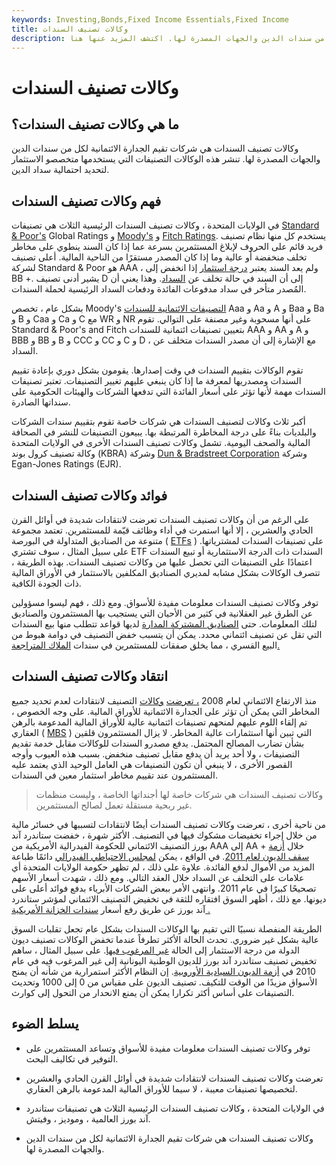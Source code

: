 ```yaml
---
keywords: Investing,Bonds,Fixed Income Essentials,Fixed Income
title: وكالات تصنيف السندات
description: وكالات تصنيف السندات هي شركات تقيم الجدارة الائتمانية لكل من سندات الدين والجهات المصدرة لها. اكتشف المزيد عنها هنا.
---
```


# وكالات تصنيف السندات
## ما هي وكالات تصنيف السندات؟

وكالات تصنيف السندات هي شركات تقيم الجدارة الائتمانية لكل من سندات الدين والجهات المصدرة لها. تنشر هذه الوكالات التصنيفات التي يستخدمها متخصصو الاستثمار لتحديد احتمالية سداد الدين.

## فهم وكالات تصنيف السندات

في الولايات المتحدة ، وكالات تصنيف السندات الرئيسية الثلاث هي تصنيفات [Standard & Poor's](/sp) Global Ratings و [Moody's](/moodys) و [Fitch Ratings](/fitch-ratings). يستخدم كل منها نظام تصنيف فريد قائم على الحروف لإبلاغ المستثمرين بسرعة عما إذا كان السند ينطوي على مخاطر تخلف منخفضة أو عالية وما إذا كان المصدر مستقرًا من الناحية المالية. أعلى تصنيف لشركة Standard & Poor هو AAA ، ولم يعد السند يعتبر [درجة استثمار](/investmentgrade) إذا انخفض إلى BB +. يشير أدنى تصنيف D إلى أن السند في حالة تخلف عن [السداد](/default2). وهذا يعني أن المُصدر متأخر في سداد مدفوعات الفائدة ودفعات السداد الرئيسية لحملة السندات.

بشكل عام ، تخصص Moody's [التصنيفات الائتمانية للسندات](/corporate-credit-rating) Aaa و Aa و A و Baa و Ba و B و Caa و Ca و C مع WR و NR على أنها مسحوبة وغير مصنفة على التوالي. تقوم Standard & Poor's and Fitch بتعيين تصنيفات ائتمانية للسندات AAA و AA و A و BBB و BB و B و CCC و CC و C و D ، مع الإشارة إلى أن مصدر السندات متخلف عن السداد.

تقوم الوكالات بتقييم السندات في وقت إصدارها. يقومون بشكل دوري بإعادة تقييم السندات ومصدريها لمعرفة ما إذا كان ينبغي عليهم تغيير التصنيفات. تعتبر تصنيفات السندات مهمة لأنها تؤثر على أسعار الفائدة التي تدفعها الشركات والهيئات الحكومية على سنداتها الصادرة.

أكبر ثلاث وكالات لتصنيف السندات هي شركات خاصة تقوم بتقييم سندات الشركات والبلديات بناءً على درجة المخاطرة المرتبطة بها. يبيعون التصنيفات للنشر في الصحافة المالية والصحف اليومية. تشمل وكالات تصنيف السندات الأخرى في الولايات المتحدة وكالة تصنيف كرول بوند (KBRA) وشركة [Dun & Bradstreet Corporation](/dandb) وشركة Egan-Jones Ratings (EJR).

## فوائد وكالات تصنيف السندات

على الرغم من أن وكالات تصنيف السندات تعرضت لانتقادات شديدة في أوائل القرن الحادي والعشرين ، إلا أنها استمرت في أداء وظائف قيّمة للمستثمرين. تعتمد مجموعة متنوعة من الصناديق المتداولة في البورصة ( [ETFs](/etf) ) على تصنيفات السندات لمشترياتها. على سبيل المثال ، سوف تشتري ETF السندات ذات الدرجة الاستثمارية أو تبيع السندات اعتمادًا على التصنيفات التي تحصل عليها من وكالات تصنيف السندات. بهذه الطريقة ، تتصرف الوكالات بشكل مشابه لمديري الصناديق المكلفين بالاستثمار في الأوراق المالية ذات الجودة الكافية.

توفر وكالات تصنيف السندات معلومات مفيدة للأسواق. ومع ذلك ، فهم ليسوا مسؤولين عن الطرق غير العقلانية في كثير من الأحيان التي يستجيب بها المستثمرون والصناديق لتلك المعلومات. حتى [الصناديق المشتركة المدارة](/mutualfund) لديها قواعد تتطلب منها بيع السندات التي تقل عن تصنيف ائتماني محدد. يمكن أن يتسبب خفض التصنيف في دوامة هبوط من البيع القسري ، مما يخلق صفقات للمستثمرين في سندات [الملاك المتراجعة.](/fallenangel)

## انتقاد وكالات تصنيف السندات

منذ الارتفاع الائتماني لعام 2008 [، تعرضت](/credit-crisis) [وكالات](/credit-crisis) التصنيف لانتقادات لعدم تحديد جميع المخاطر التي يمكن أن تؤثر على الجدارة الائتمانية للأوراق المالية. على وجه الخصوص ، تم إلقاء اللوم عليهم لمنحهم تصنيفات ائتمانية عالية للأوراق المالية المدعومة بالرهن العقاري ( [MBS](/mbs) ) التي تبين أنها استثمارات عالية المخاطر. لا يزال المستثمرون قلقين بشأن تضارب المصالح المحتمل. يدفع مصدرو السندات للوكالات مقابل خدمة تقديم التصنيفات ، ولا أحد يريد أن يدفع مقابل تصنيف منخفض. بسبب هذه العيوب وأوجه القصور الأخرى ، لا ينبغي أن تكون التصنيفات هي العامل الوحيد الذي يعتمد عليه المستثمرون عند تقييم مخاطر استثمار معين في السندات.

> وكالات تصنيف السندات هي شركات خاصة لها أجنداتها الخاصة ، وليست منظمات غير ربحية مستقلة تعمل لصالح المستثمرين.

>

من ناحية أخرى ، تعرضت وكالات تصنيف السندات أيضًا لانتقادات لتسببها في خسائر مالية من خلال إجراء تخفيضات مشكوك فيها في التصنيف. الأكثر شهرة ، خفضت ستاندرد آند بورز التصنيف الائتماني للحكومة الفيدرالية الأمريكية من AAA إلى AA + خلال [أزمة سقف الديون لعام 2011](/2011-debt-ceiling-crisis). في الواقع ، يمكن [لمجلس الاحتياطي الفيدرالي](/federalreservesystem) دائمًا طباعة المزيد من الأموال لدفع الفائدة. علاوة على ذلك ، لم تظهر حكومة الولايات المتحدة أي علامات على التخلف عن السداد خلال العقد التالي. ومع ذلك ، شهدت أسعار الأسهم تصحيحًا كبيرًا في عام 2011. وانتهى الأمر ببعض الشركات الأبرياء بدفع فوائد أعلى على ديونها. مع ذلك ، أظهر السوق افتقاره للثقة في تخفيض التصنيف الائتماني لمؤشر ستاندرد آند بورز عن طريق رفع أسعار [سندات الخزانة الأمريكية .](/treasurybond)

الطريقة المنفصلة نسبيًا التي تقيم بها الوكالات السندات بشكل عام تجعل تقلبات السوق عالية بشكل غير ضروري. تحدث الحالة الأكثر تطرفاً عندما تخفض الوكالات تصنيف ديون الدولة من درجة الاستثمار إلى الحالة [غير المرغوب فيها](/junkbond). على سبيل المثال ، ساهم تخفيض تصنيف ستاندرد آند بورز للديون الوطنية اليونانية إلى غير المرغوب فيه في عام 2010 في [أزمة الديون السيادية الأوروبية](/european-sovereign-debt-crisis). إن النظام الأكثر استمرارية من شأنه أن يمنح الأسواق مزيدًا من الوقت للتكيف. تصنيف الديون على مقياس من 0 إلى 1000 وتحديث التصنيفات على أساس أكثر تكرارا يمكن أن يمنع الانحدار من التحول إلى كوارث.

## يسلط الضوء

- توفر وكالات تصنيف السندات معلومات مفيدة للأسواق وتساعد المستثمرين على التوفير في تكاليف البحث.

- تعرضت وكالات تصنيف السندات لانتقادات شديدة في أوائل القرن الحادي والعشرين لتخصيصها تصنيفات معيبة ، لا سيما للأوراق المالية المدعومة بالرهن العقاري.

- في الولايات المتحدة ، وكالات تصنيف السندات الرئيسية الثلاث هي تصنيفات ستاندرد آند بورز العالمية ، وموديز ، وفيتش.

- وكالات تصنيف السندات هي شركات تقيم الجدارة الائتمانية لكل من سندات الدين والجهات المصدرة لها.


